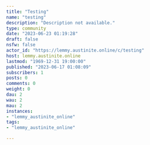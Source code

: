 ```yaml
---
title: "Testing" 
name: "testing"
description: "Description not available."
type: community
date: "2023-06-23 01:19:28"
draft: false
nsfw: false
actor_id: "https://lemmy.austinite.online/c/testing"
host: lemmy.austinite.online
lastmod: "1969-12-31 19:00:00"
published: "2023-06-17 01:08:09"
subscribers: 1
posts: 0
comments: 0
weight: 0
dau: 2
wau: 2
mau: 2
instances:
- "lemmy_austinite_online"
tags: 
- "lemmy_austinite_online"

---
```


